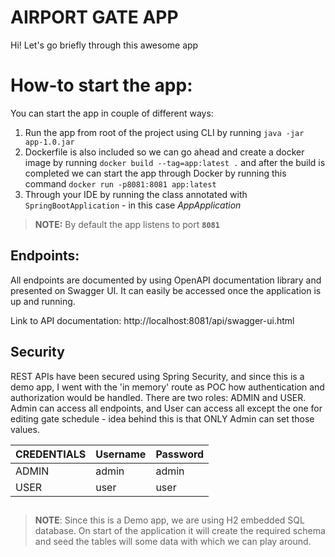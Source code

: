 # AIRPORT GATE APP

Hi! Let's go briefly through this awesome app


# How-to start the app:

You can start the app in couple of different ways:
1. Run the app from root of the project using CLI by running `java -jar app-1.0.jar`
2. Dockerfile is also included so we can go ahead and create a docker image by running `docker build --tag=app:latest .` and after the build is completed we can start the app through Docker by running this command `docker run -p8081:8081 app:latest`
3. Through your IDE by running the class annotated with `SpringBootApplication` - in this case _AppApplication_

>**NOTE:** By default the app listens to port **`8081`**

## Endpoints:

All endpoints are documented by using OpenAPI documentation library and presented on Swagger UI. It can easily be accessed once the application is up and running.

Link to API documentation: http://localhost:8081/api/swagger-ui.html

## Security

REST APIs have been secured using Spring Security, and since this is a demo app, I went with the 'in memory' route as POC how authentication and authorization would be handled.
There are two roles: ADMIN and USER. Admin can access all endpoints, and User can access all except the one for editing gate schedule - idea behind this is that ONLY Admin can set those values.

CREDENTIALS     | Username | Password
--- | --- | ---
ADMIN | admin | admin
USER    | user | user

##
> **NOTE**: Since this is a Demo app, we are using H2 embedded SQL database. On start of the application it will create the required schema and seed the tables will some data with which we can play around. 